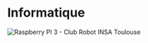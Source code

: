 # Informatique

![Raspberry PI 3 - Club Robot INSA Toulouse](assets/com/raspy.png "Raspberry PI 3 - Club Robot INSA Toulouse")

